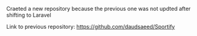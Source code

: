 Craeted a new repository because the previous one was not updted after shifting to Laravel


Link to previous repository: 
https://github.com/daudsaeed/Sportify
